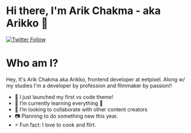 # Hi there, I'm Arik Chakma - aka Arikko 👋

[![Twitter Follow](https://img.shields.io/twitter/follow/imarikchakma?color=1DA1F2&logo=twitter&style=for-the-badge)](https://twitter.com/intent/follow?original_referer=https%3A%2F%2Fgithub.com%2Fimarkchakma&screen_name=imarikchakma)

# Who am I?

Hey, It's Arik Chakma aka Arikko, frontend developer at eetpixel. Along w/ my studies I'm a developer by profession and filmmaker by passion!!

- 🔭 I just launched my first vs code theme!
- 🌱 I’m currently learning everything 🤣
- 👯 I’m looking to collaborate with other content creators
- 📷 Planning to do something new this year.
- ⚡ Fun fact: I love to cook and flirt.
